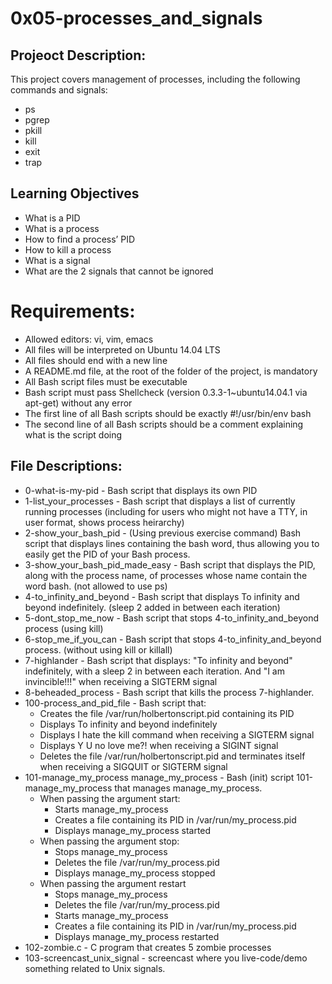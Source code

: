 #  0x05-processes_and_signals

## Projeoct Description:
This project covers management of processes, including the following commands and signals:
* ps
* pgrep
* pkill
* kill
* exit
* trap

## Learning Objectives
* What is a PID
* What is a process
* How to find a process’ PID
* How to kill a process
* What is a signal
* What are the 2 signals that cannot be ignored

# Requirements:
* Allowed editors: vi, vim, emacs
* All files will be interpreted on Ubuntu 14.04 LTS
* All files should end with a new line
* A README.md file, at the root of the folder of the project, is mandatory
* All Bash script files must be executable
* Bash script must pass Shellcheck (version 0.3.3-1~ubuntu14.04.1 via apt-get) without any error
* The first line of all Bash scripts should be exactly #!/usr/bin/env bash
* The second line of all Bash scripts should be a comment explaining what is the script doing

## File Descriptions:
* 0-what-is-my-pid - Bash script that displays its own PID
* 1-list_your_processes - Bash script that displays a list of currently running processes (including for users who might not have a TTY, in user format, shows process heirarchy)
* 2-show_your_bash_pid - (Using previous exercise command) Bash script that displays lines containing the bash word, thus allowing you to easily get the PID of your Bash process.
* 3-show_your_bash_pid_made_easy - Bash script that displays the PID, along with the process name, of processes whose name contain the word bash. (not allowed to use ps)
* 4-to_infinity_and_beyond - Bash script that displays To infinity and beyond indefinitely. (sleep 2 added in between each iteration)
* 5-dont_stop_me_now - Bash script that stops 4-to_infinity_and_beyond process (using kill)
* 6-stop_me_if_you_can - Bash script that stops 4-to_infinity_and_beyond process. (without using kill or killall)
* 7-highlander - Bash script that displays: "To infinity and beyond" indefinitely, with a sleep 2 in between each iteration. And "I am invincible!!!" when receiving a SIGTERM signal
* 8-beheaded_process - Bash script that kills the process 7-highlander.
* 100-process_and_pid_file - Bash script that:
    * Creates the file /var/run/holbertonscript.pid containing its PID
    * Displays To infinity and beyond indefinitely
    * Displays I hate the kill command when receiving a SIGTERM signal
    * Displays Y U no love me?! when receiving a SIGINT signal
    * Deletes the file /var/run/holbertonscript.pid and terminates itself when receiving a SIGQUIT or SIGTERM signal
* 101-manage_my_process manage_my_process - Bash (init) script 101-manage_my_process that manages manage_my_process.
    * When passing the argument start:
        * Starts manage_my_process
        * Creates a file containing its PID in /var/run/my_process.pid
        * Displays manage_my_process started
    * When passing the argument stop:
        * Stops manage_my_process
        * Deletes the file /var/run/my_process.pid
        * Displays manage_my_process stopped
    * When passing the argument restart
        * Stops manage_my_process
        * Deletes the file /var/run/my_process.pid
        * Starts manage_my_process
        * Creates a file containing its PID in /var/run/my_process.pid
        * Displays manage_my_process restarted
* 102-zombie.c - C program that creates 5 zombie processes
* 103-screencast_unix_signal - screencast where you live-code/demo something related to Unix signals.